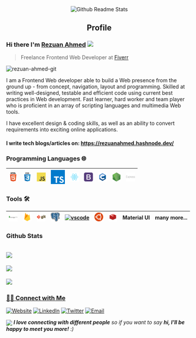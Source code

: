 <p align="center">
 <img width="100px" src="https://res.cloudinary.com/anuraghazra/image/upload/v1594908242/logo_ccswme.svg" align="center" alt="Github Readme Stats" />
 <h2 align="center">Profile</h2>
</p>

### Hi there I'm [Rezuan Ahmed](https://www.fiverr.com/rezuan_ahmed) <img src="https://emojis.slackmojis.com/emojis/images/1531849430/4246/blob-sunglasses.gif?1531849430" width="30"/>

> Freelance Frontend Web Developer at [Fiverr](https://www.fiverr.com/rezuan_ahmed)

<img
    src="https://komarev.com/ghpvc/?username=rezuan-ahmed-git&label=Profile%20views&color=0e75b6&style=flat"
    alt="rezuan-ahmed-git"
  />

<div>
 <p>
I am a Frontend Web developer able to build a Web presence from the ground up - from concept, navigation, layout and programming. Skilled at writing well-designed, testable and efficient code using current best practices in Web development. Fast learner, hard worker and team player who is proficient in an array of scripting languages and multimedia Web tools.

I have excellent design & coding skills, as well as an ability to convert requirements into exciting online applications.

</p>
</div>

#### I write tech blogs/articles on: https://rezuanahmed.hashnode.dev/

### Programming Languages 🌐

| [<img src="https://raw.githubusercontent.com/github/explore/80688e429a7d4ef2fca1e82350fe8e3517d3494d/topics/html/html.png" alt="Html" width="24">](https://en.wikipedia.org/wiki/HTML) | [<img src="https://raw.githubusercontent.com/github/explore/80688e429a7d4ef2fca1e82350fe8e3517d3494d/topics/css/css.png" alt="CSS" width="24">](https://developer.mozilla.org/en-US/docs/Web/CSS) | [<img src="https://raw.githubusercontent.com/github/explore/80688e429a7d4ef2fca1e82350fe8e3517d3494d/topics/javascript/javascript.png" alt="javascript" width="24">](https://javascript.com/) | [<img src="https://raw.githubusercontent.com/github/explore/80688e429a7d4ef2fca1e82350fe8e3517d3494d/topics/typescript/typescript.png" alt="typescript" width="38">](https://www.typescriptlang.org/) | [<img src="https://raw.githubusercontent.com/github/explore/80688e429a7d4ef2fca1e82350fe8e3517d3494d/topics/react/react.png" alt="react" width="24">](https://reactjs.org/) | [<img src="https://raw.githubusercontent.com/github/explore/80688e429a7d4ef2fca1e82350fe8e3517d3494d/topics/bootstrap/bootstrap.png" alt="Bootstrap" width="24">](https://getbootstrap.com/) | [<img src="https://raw.githubusercontent.com/github/explore/80688e429a7d4ef2fca1e82350fe8e3517d3494d/topics/c/c.png" alt="C" width="24">](<https://en.wikipedia.org/wiki/C_(programming_language)>) | [<img src="https://raw.githubusercontent.com/github/explore/80688e429a7d4ef2fca1e82350fe8e3517d3494d/topics/nodejs/nodejs.png" alt="Node" width="24">](https://nodejs.org/en/) | [<img src="https://raw.githubusercontent.com/github/explore/80688e429a7d4ef2fca1e82350fe8e3517d3494d/topics/express/express.png" alt="Express" width="24">](https://expressjs.com/) |
| -------------------------------------------------------------------------------------------------------------------------------------------------------------------------------------- | ------------------------------------------------------------------------------------------------------------------------------------------------------------------------------------------------- | --------------------------------------------------------------------------------------------------------------------------------------------------------------------------------------------- | ----------------------------------------------------------------------------------------------------------------------------------------------------------------------------------------------------- | --------------------------------------------------------------------------------------------------------------------------------------------------------------------------- | -------------------------------------------------------------------------------------------------------------------------------------------------------------------------------------------- | --------------------------------------------------------------------------------------------------------------------------------------------------------------------------------------------------- | ------------------------------------------------------------------------------------------------------------------------------------------------------------------------------ | ----------------------------------------------------------------------------------------------------------------------------------------------------------------------------------- |

### Tools 🛠️

| [<img src="https://raw.githubusercontent.com/github/explore/80688e429a7d4ef2fca1e82350fe8e3517d3494d/topics/mongodb/mongodb.png" alt="mongo" width="24">](https://www.mongodb.com/) | [<img src="https://raw.githubusercontent.com/github/explore/80688e429a7d4ef2fca1e82350fe8e3517d3494d/topics/firebase/firebase.png" alt="firebase" width="24">](https://firebase.google.com/) | [<img src="https://raw.githubusercontent.com/github/explore/80688e429a7d4ef2fca1e82350fe8e3517d3494d/topics/git/git.png" alt="Git" width="24">](https://git-scm.com/) | [<img src="https://raw.githubusercontent.com/github/explore/80688e429a7d4ef2fca1e82350fe8e3517d3494d/topics/postgresql/postgresql.png" alt="postgresql" width="24">](https://www.postgresql.org/) | [<img src="https://upload.wikimedia.org/wikipedia/commons/thumb/2/2d/Visual_Studio_Code_1.18_icon.svg/1200px-Visual_Studio_Code_1.18_icon.svg.png" alt="vscode" width="24">](https://code.visualstudio.com/) | [<img src="https://raw.githubusercontent.com/github/explore/80688e429a7d4ef2fca1e82350fe8e3517d3494d/topics/ubuntu/ubuntu.png" alt="Ubuntu" width="24">](https://ubuntu.com/) | [<img src="https://raw.githubusercontent.com/github/explore/80688e429a7d4ef2fca1e82350fe8e3517d3494d/topics/redis/redis.png" alt="Redis" width="24">](https://redis.io/) | Material UI | many more... |
| ----------------------------------------------------------------------------------------------------------------------------------------------------------------------------------- | -------------------------------------------------------------------------------------------------------------------------------------------------------------------------------------------- | --------------------------------------------------------------------------------------------------------------------------------------------------------------------- | ------------------------------------------------------------------------------------------------------------------------------------------------------------------------------------------------- | ------------------------------------------------------------------------------------------------------------------------------------------------------------------------------------------------------------ | ----------------------------------------------------------------------------------------------------------------------------------------------------------------------------- | ------------------------------------------------------------------------------------------------------------------------------------------------------------------------ | ----------- | ------------ |

### Github Stats       
 <br>
    <div align="left">
     <a href="https://github.com/Rezuan-Ahmed-git">
      <img height="160em" src="https://github-readme-stats.vercel.app/api?username=Rezuan-Ahmed-git&show_icons=true&include_all_commits=true&count_private=true,prs&cache_seconds=86400&theme=dark"/>
    </div>
 <br>
    <div align="left">
      <a href="https://github.com/Rezuan-Ahmed-git">
       <img height="160em" src="https://github-readme-stats.vercel.app/api/top-langs/?username=Rezuan-Ahmed-git&layout=compact&theme=dark"/>
    </div>
    <br>
        <div align="left">
     <a href="https://github.com/Rezuan-Ahmed-git">
      <img height="160em alt="Streak Graphics" src="https://github-readme-streak-stats.herokuapp.com/?user=Rezuan-Ahmed-git&theme=dracula">
    </div>

<h3> 🤝🏻 Connect with Me </h3>

<p align="left">
<a href="https://www.fiverr.com/rezuan_ahmed" target="_blank"><img alt="Website" src="https://img.shields.io/badge/Fiverr-rezuan_ahmed-green?style=flat&logo=fiverr"></a>
<a href="https://www.linkedin.com/in/rezuan-ahmed-in/" target="_blank"><img alt="LinkedIn" src="https://img.shields.io/badge/LinkedIn-@rezuanahmed-blue?style=flat&logo=linkedin"></a>
<a href="https://twitter.com/RezuanAhmed20" target="_blank"><img alt="Twitter" src="https://img.shields.io/badge/Twitter-@RezuanAhmed20-orange?style=flat&logo=twitter"></a>
<a href="mailto:rezuan.ahmed.pro@gmail.com"><img alt="Email" src="https://img.shields.io/badge/Email-rezuan.ahmed.pro@gmail.com-yellow?style=flat&logo=gmail"></a>
</p>

<img align="center" src="https://media.giphy.com/media/LnQjpWaON8nhr21vNW/giphy.gif" width="60"> <em><b>I love connecting with different people</b> so if you want to say <b>hi, I'll be happy to meet you more!</b> :)</em>
